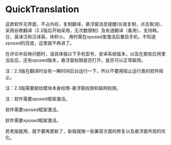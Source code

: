 # QuickTranslation
这款软件无界面，不占内存，复制翻译，悬浮窗消息提醒(长按复制，点击取消)，采用谷歌翻译（2.2版后开始采用，无次数限制）及有道翻译（备用），支持韩，日，英译汉和汉译英，体积小。
用时需在xposed里激活后重启手机，不知道xposed的百度，这里就不再讲了。



在评论中反映问题时，请具体报以下手机型号，安卓系统版本，以及在那些应用里没反应，还有xposed版本，悬浮窗权限是否打开，是否可以正常联网。

注：2.3版在翻译时会有一瞬时间后台运行一下，所以不要用阻止运行类的软件阻止。

注：2.3版需要赋给模块本身权限-悬浮窗权限和联网权限。

注：软件需要xposed框架激活。

软件需要xposed框架激活。

软件需要xposed框架激活。

若老版能用，就不要再更新了，新版就做一些兼容方面的修复以及悬浮窗外观的优化。


